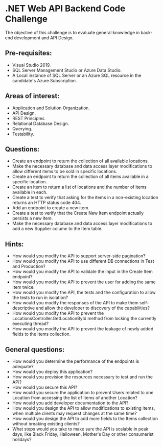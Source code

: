 # .NET Web API Backend Code Challenge

The objective of this challenge is to evaluate general knowledge in back-end development and API Design.

## Pre-requisites:
- Visual Studio 2019.
- SQL Server Management Studio or Azure Data Studio.
- A Local instance of SQL Server or an Azure SQL resource in the candidate's Azure Subscription.

## Areas of interest:
- Application and Solution Organization.
- API Design.
- REST Principles.
- Relational Database Design.
- Querying.
- Testability.

## Questions:
- Create an endpoint to return the collection of all available locations.
- Make the necessary database and data access layer modifications to allow different items to be sold in specific locations.
- Create an endpoint to return the collection of all items available in a specific location.
- Create an item to return a list of locations and the number of items available in each.
- Create a test to verify that asking for the items in a non-existing location returns an HTTP status code 404.
- Add an endpoint to create a new item.
- Create a test to verify that the Create New Item endpoint actually persists a new item.
- Make the necessary database and data access layer modifications to add a new Supplier column to the Item table.

## Hints:
- How would you modify the API to support server-side pagination?
- How would you modify the API to use different DB connections in Test and Production?
- How would you modify the API to validate the input in the Create Item endpoint?
- How would you modify the API to prevent the user for adding the same Item twice.
- How would you modify the API, the tests and the configuration to allow the tests to run in isolation?
- How would you modify the responses of the API to make them self-descriptive and allow the developer to discovery of the capabilities?
- How would you modify the API to prevent the LocationsController.GetLocationById method from locking the currently executing thread?
- How would you modify the API to prevent the leakage of newly added fields to the Items collection.

## General questions:
- How would you determine the performance of the endpoints is adequate?
- How would you deploy this application?
- How would you provision the resources necessary to test and run the API?
- How would you secure this API?
- How would you secure the application to prevent Users related to one Location from accessing the list of Items of another Location?
- How would you add developer documentation to the API?
- How would you design the API to allow modifications to existing Items, when multiple clients may request changes at the same time?
- How would you design the API to add more fields to the Items collection without breaking existing clients?
- What steps would you take to make sure the API is scalable in peak days, like Black Friday, Halloween, Mother's Day or other consumerist holidays?